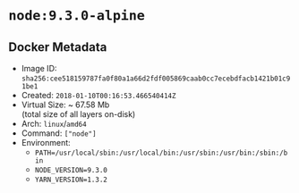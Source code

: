 # `node:9.3.0-alpine`

## Docker Metadata

- Image ID: `sha256:cee518159787fa0f80a1a66d2fdf005869caab0cc7ecebdfacb1421b01c91be1`
- Created: `2018-01-10T00:16:53.466540414Z`
- Virtual Size: ~ 67.58 Mb  
  (total size of all layers on-disk)
- Arch: `linux`/`amd64`
- Command: `["node"]`
- Environment:
  - `PATH=/usr/local/sbin:/usr/local/bin:/usr/sbin:/usr/bin:/sbin:/bin`
  - `NODE_VERSION=9.3.0`
  - `YARN_VERSION=1.3.2`
